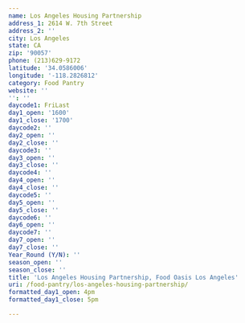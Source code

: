 ```yaml
---
name: Los Angeles Housing Partnership
address_1: 2614 W. 7th Street
address_2: ''
city: Los Angeles
state: CA
zip: '90057'
phone: (213)629-9172
latitude: '34.0586006'
longitude: '-118.2826812'
category: Food Pantry
website: ''
'': ''
daycode1: FriLast
day1_open: '1600'
day1_close: '1700'
daycode2: ''
day2_open: ''
day2_close: ''
daycode3: ''
day3_open: ''
day3_close: ''
daycode4: ''
day4_open: ''
day4_close: ''
daycode5: ''
day5_open: ''
day5_close: ''
daycode6: ''
day6_open: ''
daycode7: ''
day7_open: ''
day7_close: ''
Year_Round (Y/N): ''
season_open: ''
season_close: ''
title: 'Los Angeles Housing Partnership, Food Oasis Los Angeles'
uri: /food-pantry/los-angeles-housing-partnership/
formatted_day1_open: 4pm
formatted_day1_close: 5pm

---
```

